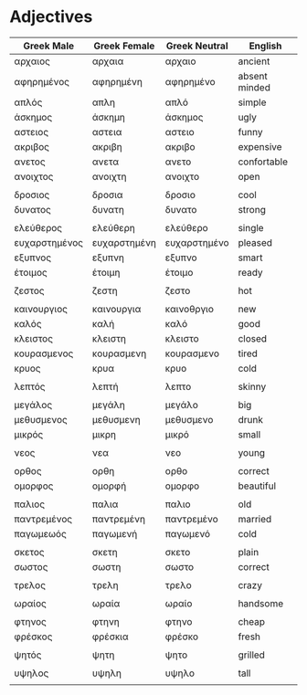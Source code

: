 # Adjectives

| Greek Male | Greek Female | Greek Neutral | English |
|--|--|--|--|
| αρχαιος | αρχαια | αρχαιο | ancient |
| αφηρημένος | αφηρημένη | αφηρημένο | absent minded |
| απλός | απλη | απλό | simple |
| άσκημος | άσκημη | άσκημος | ugly |
| αστειος | αστεια | αστειο | funny |
| ακριβος | ακριβη | ακριβο | expensive |
| ανετος | ανετα | ανετο | confortable |
| ανοιχτος | ανοιχτη | ανοιχτο | open |
|  |  |  |  |
| δροσιος | δροσια | δροσιο | cool |
| δυνατος | δυνατη | δυνατο | strong |
|  |  |  |  |
| ελεύθερος | ελεύθερη | ελεύθερο | single |
| ευχαρστημένος | ευχαρστημένη | ευχαρστημένο | pleased |
| εξυπνος | εξυπνη | εξυπνο | smart |
| έτοιμος | έτοιμη | έτοιμο | ready |
|  |  |  |  |
| ζεστος | ζεστη | ζεστο | hot |
|  |  |  |  |
| καινουργιος | καινουργια | καινοθργιο | new |
| καλός | καλή | καλό | good |
| κλειστος | κλειστη | κλειστο | closed |
| κουρασμενος | κουρασμενη | κουρασμενο | tired |
| κρυος | κρυα | κρυο | cold |
|  |  |  |  |
| λεπτός | λεπτή | λεπτο | skinny |
|  |  |  |  |
| μεγάλος | μεγάλη | μεγάλο | big |
| μεθυσμενος | μεθυσμενη | μεθυσμενο | drunk |
| μικρός | μικρη | μικρό | small |
|  |  |  |  |
| νεος | νεα | νεο | young |
|  |  |  |  |
| ορθος | ορθη | ορθο | correct |
| ομορφος | ομορφή | ομορφο | beautiful |
|  |  |  |  |
| παλιος | παλια | παλιο | old |
| παντρεμένος | παντρεμένη | παντρεμένο | married |
| παγωμεωός | παγωμενή | παγωμενό | cold |
|  |  |  |  |
| σκετος | σκετη | σκετο | plain |
| σωστος | σωστη | σωστο | correct |
|  |  |  |  |
| τρελος | τρελη | τρελο | crazy |
|  |  |  |  |
| ωραίος | ωραία | ωραίο | handsome |
|  |  |  |  |
| φτηνος | φτηνη | φτηνο | cheap |
| φρέσκος | φρέσκια | φρέσκο | fresh |
|  |  |  |  |
| ψητός | ψητη | ψητο | grilled |
|  |  |  |  |
| υψηλος | υψηλη | υψηλο | tall |
|  |  |  |  |
